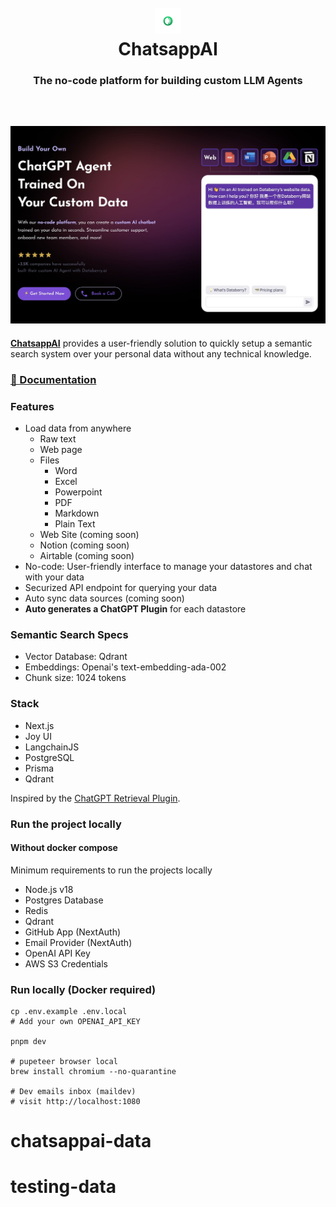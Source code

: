 <h1 align="center" style="font-weight: bold">
  <br>
  <a href="https://chaindesk.ai"><img src="apps/dashboard/public/logo.png" alt="ChatsappAI" width="42"></a>
  <br>
  ChatsappAI
  <br>
    <h3 align="center">The no-code platform for building custom LLM Agents</h3>
  <br>
  
</h1>

<!-- <h4 align="center">The no-code platform for semantic search and retrieval of personal or organizational documents.</h4> -->

<h2 align="center">
<img src="apps/dashboard/public/og-image.jpg" alt="ChatsappAI" width="1000" style="max-width: 100%;">
</h2>

**[ChatsappAI](https://chaindesk.ai)** provides a user-friendly solution to quickly setup a semantic search system over your personal data without any technical knowledge.

### [📄 Documentation](https://docs.chatsappai.com/)

### Features

- Load data from anywhere
  - Raw text
  - Web page
  - Files
    - Word
    - Excel
    - Powerpoint
    - PDF
    - Markdown
    - Plain Text
  - Web Site (coming soon)
  - Notion (coming soon)
  - Airtable (coming soon)
- No-code: User-friendly interface to manage your datastores and chat with your data
- Securized API endpoint for querying your data
- Auto sync data sources (coming soon)
- **Auto generates a ChatGPT Plugin** for each datastore

### Semantic Search Specs

- Vector Database: Qdrant
- Embeddings: Openai's text-embedding-ada-002
- Chunk size: 1024 tokens

### Stack

- Next.js
- Joy UI
- LangchainJS
- PostgreSQL
- Prisma
- Qdrant

Inspired by the [ChatGPT Retrieval Plugin](https://github.com/openai/chatgpt-retrieval-plugin).

### Run the project locally

#### Without docker compose

Minimum requirements to run the projects locally

- Node.js v18
- Postgres Database
- Redis
- Qdrant
- GitHub App (NextAuth)
- Email Provider (NextAuth)
- OpenAI API Key
- AWS S3 Credentials

<!-- ```bash
# Create .env.local
cp .env.example .env.local

# Install dependencies
pnpm install

# Generate DB tables
pnpm prisma:migrate:dev

# Run server
pnpm dev

# Run worker process
pnpm worker:datasource-loader

# or pnpm dev:all
``` -->

<!-- #### With docker compose -->

<!-- First `cd .dev/databerry` then populate the config files `app.env` and `docker.env` as needed, then run the compose command: -->

### Run locally (Docker required)

```shell
cp .env.example .env.local
# Add your own OPENAI_API_KEY

pnpm dev

# pupeteer browser local
brew install chromium --no-quarantine

# Dev emails inbox (maildev)
# visit http://localhost:1080
```
# chatsappai-data
# testing-data

